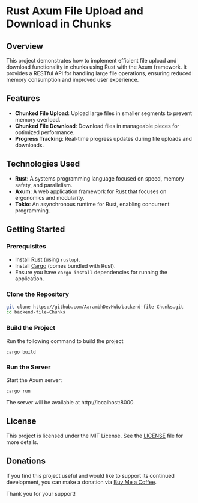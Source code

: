 # Rust Axum File Upload and Download in Chunks

## Overview

This project demonstrates how to implement efficient file upload and download functionality in chunks using Rust with the Axum framework. It provides a RESTful API for handling large file operations, ensuring reduced memory consumption and improved user experience.

## Features

- **Chunked File Upload**: Upload large files in smaller segments to prevent memory overload.
- **Chunked File Download**: Download files in manageable pieces for optimized performance.
- **Progress Tracking**: Real-time progress updates during file uploads and downloads.

## Technologies Used

- **Rust**: A systems programming language focused on speed, memory safety, and parallelism.
- **Axum**: A web application framework for Rust that focuses on ergonomics and modularity.
- **Tokio**: An asynchronous runtime for Rust, enabling concurrent programming.

## Getting Started

### Prerequisites

- Install [Rust](https://www.rust-lang.org/tools/install) (using `rustup`).
- Install [Cargo](https://doc.rust-lang.org/cargo/getting-started/installation.html) (comes bundled with Rust).
- Ensure you have `cargo install` dependencies for running the application.

### Clone the Repository

```bash
git clone https://github.com/AarambhDevHub/backend-file-Chunks.git
cd backend-file-Chunks
```

### Build the Project
Run the following command to build the project

```
cargo build
```

### Run the Server
Start the Axum server:

```
cargo run
```

The server will be available at http://localhost:8000.

## License

This project is licensed under the MIT License. See the [LICENSE](./LICENSE) file for more details.

## Donations

If you find this project useful and would like to support its continued development, you can make a donation via [Buy Me a Coffee](https://buymeacoffee.com/aarambhdevhub).

Thank you for your support!

